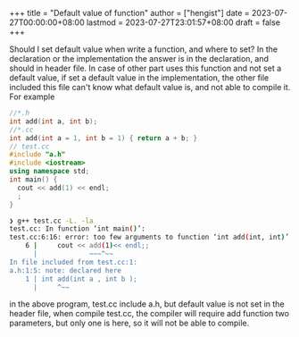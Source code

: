+++
title = "Default value of function"
author = ["hengist"]
date = 2023-07-27T00:00:00+08:00
lastmod = 2023-07-27T23:01:57+08:00
draft = false
+++

Should I set default value when write a function, and where to set? In the declaration or the implementation
the answer is in the declaration, and should in header file. In case of other part uses this function and not set a default value, if set a default value in the implementation, the other file included this file can't know what default value is, and not able to compile it.
For example

```cpp
//*.h
int add(int a, int b);
//*.cc
int add(int a = 1, int b = 1) { return a + b; }
// test.cc
#include "a.h"
#include <iostream>
using namespace std;
int main() {
  cout << add(1) << endl;
  ;
}
```

```bash
❯ g++ test.cc -L. -la
test.cc: In function ‘int main()’:
test.cc:6:16: error: too few arguments to function ‘int add(int, int)’
    6 |     cout << add(1)<< endl;;
      |             ~~~^~~
In file included from test.cc:1:
a.h:1:5: note: declared here
    1 | int add(int a , int b );
      |     ^~~
```

in the above program, test.cc include a.h, but default value is not set in the header file, when compile test.cc, the compiler will require add function two parameters, but only one is here, so it will not be able to compile.
